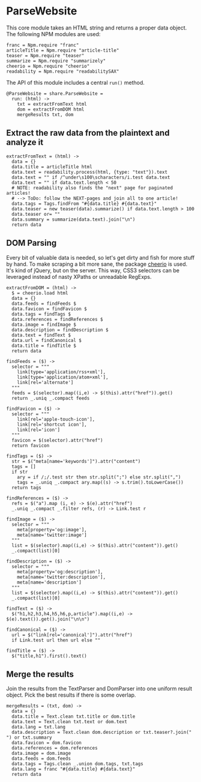 # ParseWebsite
This core module takes an HTML string and returns a proper data object. The
following NPM modules are used:

    franc = Npm.require "franc"
    articleTitle = Npm.require "article-title"
    teaser = Npm.require "teaser"
    summarize = Npm.require "summarizely"
    cheerio = Npm.require "cheerio"
    readability = Npm.require "readabilitySAX"

The API of this module includes a central `run()` method.

    @ParseWebsite = share.ParseWebsite =
      run: (html) ->
        txt = extractFromText html
        dom = extractFromDOM html
        mergeResults txt, dom

## Extract the raw data from the plaintext and analyze it

    extractFromText = (html) ->
      data = {}
      data.title = articleTitle html
      data.text = readability.process(html, {type: "text"}).text
      data.text = "" if /^under\s100\scharacters/i.test data.text
      data.text = "" if data.text.length < 50
      # NOTE: readability also finds the "next" page for paginated articles!
      # --> ToDo: follow the NEXT-pages and join all to one article!
      data.tags = Tags.findFrom "#{data.title} #{data.text}"
      data.teaser = new teaser(data).summarize() if data.text.length > 100
      data.teaser or= ""
      data.summary = summarize(data.text).join("\n")
      return data

## DOM Parsing

Every bit of valuable data is needed, so let's get dirty and fish for more
stuff by hand. To make scraping a bit more sane, the package
[cheerio](https://www.npmjs.com/package/cheerio) is used. It's kind of
jQuery, but on the server. This way, CSS3 selectors can be leveraged instead
of nasty XPaths or unreadable RegExps.

    extractFromDOM = (html) ->
      $ = cheerio.load html
      data = {}
      data.feeds = findFeeds $
      data.favicon = findFavicon $
      data.tags = findTags $
      data.references = findReferences $
      data.image = findImage $
      data.description = findDescription $
      data.text = findText $
      data.url = findCanonical $
      data.title = findTitle $
      return data

    findFeeds = ($) ->
      selector = """
        link[type='application/rss+xml'],
        link[type='application/atom+xml'],
        link[rel='alternate']
      """
      feeds = $(selector).map((i,e) -> $(this).attr("href")).get()
      return _.uniq _.compact feeds

    findFavicon = ($) ->
      selector = """
        link[rel='apple-touch-icon'],
        link[rel='shortcut icon'],
        link[rel='icon']
      """
      favicon = $(selector).attr("href")
      return favicon

    findTags = ($) ->
      str = $("meta[name='keywords']").attr("content")
      tags = []
      if str
        ary = if /;/.test str then str.split(";") else str.split(",")
        tags = _.uniq _.compact ary.map((s) -> s.trim().toLowerCase())
      return tags

    findReferences = ($) ->
      refs = $("a").map (i, e) -> $(e).attr("href")
      _.uniq _.compact _.filter refs, (r) -> Link.test r

    findImage = ($) ->
      selector = """
        meta[property='og:image'],
        meta[name='twitter:image']
      """
      list = $(selector).map((i,e) -> $(this).attr("content")).get()
      _.compact(list)[0]

    findDescription = ($) ->
      selector = """
        meta[property='og:description'],
        meta[name='twitter:description'],
        meta[name='description']
      """
      list = $(selector).map((i,e) -> $(this).attr("content")).get()
      _.compact(list)[0]

    findText = ($) ->
      $("h1,h2,h3,h4,h5,h6,p,article").map((i,e) -> $(e).text()).get().join("\n\n")

    findCanonical = ($) ->
      url = $("link[rel='canonical']").attr("href")
      if Link.test url then url else ""

    findTitle = ($) ->
      $("title,h1").first().text()

## Merge the results

Join the results from the TextParser and DomParser into one uniform
result object. Pick the best results if there is some overlap.

    mergeResults = (txt, dom) ->
      data = {}
      data.title = Text.clean txt.title or dom.title
      data.text = Text.clean txt.text or dom.text
      data.lang = txt.lang
      data.description = Text.clean dom.description or txt.teaser?.join(" ") or txt.summary
      data.favicon = dom.favicon
      data.references = dom.references
      data.image = dom.image
      data.feeds = dom.feeds
      data.tags = Tags.clean _.union dom.tags, txt.tags
      data.lang = franc "#{data.title} #{data.text}"
      return data